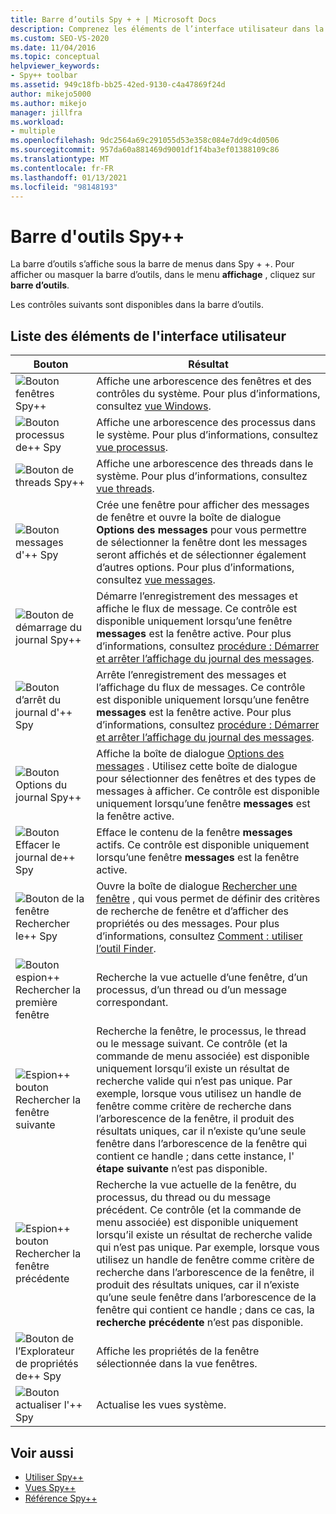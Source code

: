```yaml
---
title: Barre d’outils Spy + + | Microsoft Docs
description: Comprenez les éléments de l’interface utilisateur dans la barre d’outils Spy + +, qui apparaît sous la barre de menus. Pour afficher ou masquer la barre d’outils, dans le menu Affichage, cliquez sur barre d’outils.
ms.custom: SEO-VS-2020
ms.date: 11/04/2016
ms.topic: conceptual
helpviewer_keywords:
- Spy++ toolbar
ms.assetid: 949c18fb-bb25-42ed-9130-c4a47869f24d
author: mikejo5000
ms.author: mikejo
manager: jillfra
ms.workload:
- multiple
ms.openlocfilehash: 9dc2564a69c291055d53e358c084e7dd9c4d0506
ms.sourcegitcommit: 957da60a881469d9001df1f4ba3ef01388109c86
ms.translationtype: MT
ms.contentlocale: fr-FR
ms.lasthandoff: 01/13/2021
ms.locfileid: "98148193"
---
```

# <a name="spy-toolbar"></a>Barre d'outils Spy++
La barre d’outils s’affiche sous la barre de menus dans Spy + +. Pour afficher ou masquer la barre d’outils, dans le menu **affichage** , cliquez sur **barre d’outils**.

 Les contrôles suivants sont disponibles dans la barre d’outils.

## <a name="uielement-list"></a>Liste des éléments de l'interface utilisateur

|Bouton|Résultat|
|------------|------------|
|![Bouton fenêtres Spy&#43;&#43; ](../debugger/media/icon_spy--_windows.gif "_Windows Icon_Spy + +")|Affiche une arborescence des fenêtres et des contrôles du système. Pour plus d’informations, consultez [vue Windows](../debugger/windows-view.md).|
|![Bouton processus de&#43;&#43; Spy](../debugger/media/icon_spy--_processes.gif "_Processes Icon_Spy + +")|Affiche une arborescence des processus dans le système. Pour plus d’informations, consultez [vue processus](../debugger/processes-view.md).|
|![Bouton de threads Spy&#43;&#43; ](../debugger/media/icon_spy--_threads.gif "_Threads Icon_Spy + +")|Affiche une arborescence des threads dans le système. Pour plus d’informations, consultez [vue threads](../debugger/threads-view.md).|
|![Bouton messages d'&#43;&#43; Spy](../debugger/media/icon_spy--_messages.gif "_Messages Icon_Spy + +")|Crée une fenêtre pour afficher des messages de fenêtre et ouvre la boîte de dialogue **Options des messages** pour vous permettre de sélectionner la fenêtre dont les messages seront affichés et de sélectionner également d’autres options. Pour plus d’informations, consultez [vue messages](../debugger/messages-view.md).|
|![Bouton de démarrage du journal Spy&#43;&#43; ](../debugger/media/icon_spy--_startlog.gif "_StartLog Icon_Spy + +")|Démarre l’enregistrement des messages et affiche le flux de message. Ce contrôle est disponible uniquement lorsqu’une fenêtre **messages** est la fenêtre active. Pour plus d’informations, consultez [procédure : Démarrer et arrêter l’affichage du journal des messages](../debugger/how-to-start-and-stop-the-message-log-display.md).|
|![Bouton d’arrêt du journal d'&#43;&#43; Spy](../debugger/media/icon_spy--_stoplog.gif "_StopLog Icon_Spy + +")|Arrête l’enregistrement des messages et l’affichage du flux de messages. Ce contrôle est disponible uniquement lorsqu’une fenêtre **messages** est la fenêtre active. Pour plus d’informations, consultez [procédure : Démarrer et arrêter l’affichage du journal des messages](../debugger/how-to-start-and-stop-the-message-log-display.md).|
|![Bouton Options du journal Spy&#43;&#43; ](../debugger/media/icon_spy--_logoptions.gif "_LogOptions Icon_Spy + +")|Affiche la boîte de dialogue [Options des messages](../debugger/message-options-dialog-box.md) . Utilisez cette boîte de dialogue pour sélectionner des fenêtres et des types de messages à afficher. Ce contrôle est disponible uniquement lorsqu’une fenêtre **messages** est la fenêtre active.|
|![Bouton Effacer le journal de&#43;&#43; Spy](../debugger/media/spy--_clearlog.gif "_ClearLog Spy + +")|Efface le contenu de la fenêtre **messages** actifs. Ce contrôle est disponible uniquement lorsqu’une fenêtre **messages** est la fenêtre active.|
|![Bouton de la fenêtre Rechercher le&#43;&#43; Spy](../debugger/media/icon_spy--_findwindow.gif "_FindWindow Icon_Spy + +")|Ouvre la boîte de dialogue [Rechercher une fenêtre](../debugger/find-window-dialog-box.md) , qui vous permet de définir des critères de recherche de fenêtre et d’afficher des propriétés ou des messages. Pour plus d’informations, consultez [Comment : utiliser l’outil Finder](../debugger/how-to-use-the-finder-tool.md).|
|![Bouton espion&#43;&#43; Rechercher la première fenêtre](../debugger/media/icon_spy--_window.gif "_Window Icon_Spy + +")|Recherche la vue actuelle d’une fenêtre, d’un processus, d’un thread ou d’un message correspondant.|
|![Espion&#43;&#43; bouton Rechercher la fenêtre suivante](../debugger/media/icon_spy--_nextwindow.gif "_NextWindow Icon_Spy + +")|Recherche la fenêtre, le processus, le thread ou le message suivant. Ce contrôle (et la commande de menu associée) est disponible uniquement lorsqu’il existe un résultat de recherche valide qui n’est pas unique. Par exemple, lorsque vous utilisez un handle de fenêtre comme critère de recherche dans l’arborescence de la fenêtre, il produit des résultats uniques, car il n’existe qu’une seule fenêtre dans l’arborescence de la fenêtre qui contient ce handle ; dans cette instance, l' **étape suivante** n’est pas disponible.|
|![Espion&#43;&#43; bouton Rechercher la fenêtre précédente](../debugger/media/icon_spy--_prevwindow.gif "_PrevWindow Icon_Spy + +")|Recherche la vue actuelle de la fenêtre, du processus, du thread ou du message précédent. Ce contrôle (et la commande de menu associée) est disponible uniquement lorsqu’il existe un résultat de recherche valide qui n’est pas unique. Par exemple, lorsque vous utilisez un handle de fenêtre comme critère de recherche dans l’arborescence de la fenêtre, il produit des résultats uniques, car il n’existe qu’une seule fenêtre dans l’arborescence de la fenêtre qui contient ce handle ; dans ce cas, la **recherche précédente** n’est pas disponible.|
|![Bouton de l’Explorateur de propriétés de&#43;&#43; Spy](../debugger/media/icon_spy--_propexp.gif "_PropExp Icon_Spy + +")|Affiche les propriétés de la fenêtre sélectionnée dans la vue fenêtres.|
|![Bouton actualiser l'&#43;&#43; Spy](../debugger/media/icon_spy--_refresh.gif "_Refresh Icon_Spy + +")|Actualise les vues système.|

## <a name="see-also"></a>Voir aussi
- [Utiliser Spy++](../debugger/using-spy-increment.md)
- [Vues Spy++](../debugger/spy-increment-views.md)
- [Référence Spy++](../debugger/spy-increment-reference.md)